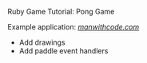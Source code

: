 Ruby Game Tutorial: Pong Game

Example application:
[*manwithcode.com*](http://manwithcode.com/making-games-with-ruby//)

+   Add drawings
+   Add paddle event handlers


